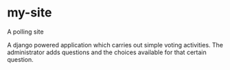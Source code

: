 # my-site
A polling site

A django powered application which carries out simple voting activities. The administrator adds questions and 
the choices available for that certain question.
